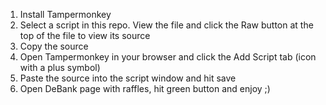1. Install Tampermonkey
2. Select a script in this repo. View the file and click the Raw button at the top of the file to view its source
3. Copy the source
4. Open Tampermonkey in your browser and click the Add Script tab (icon with a plus symbol)
5. Paste the source into the script window and hit save
6. Open DeBank page with raffles, hit green button and enjoy ;)
